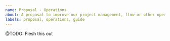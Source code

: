 ```yaml
---
name: Proposal - Operations
about: A proposal to improve our project management, flow or other opertional processes
labels: proposal, operations, guide
---
```


@TODO: Flesh this out
